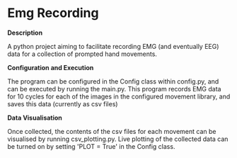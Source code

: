# Emg Recording
**Description**

A python project aiming to facilitate recording EMG (and eventually EEG) data for a collection of prompted hand movements.


**Configuration and Execution**

The program can be configured in the Config class within config.py, and can be executed by running the main.py. This program records EMG data for 10 cycles for each of the images in the configured movement library, and saves this data (currently as csv files)


**Data Visualisation**

Once collected, the contents of the csv files for each movement can be visualised by running csv_plotting.py. 
Live plotting of the collected data can be turned on by setting 'PLOT = True' in the Config class. 